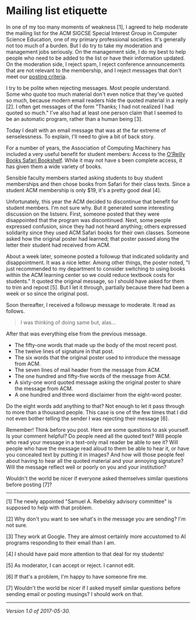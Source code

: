 Mailing list etiquette
======================

In one of my too many moments of weakness [1], I agreed to help
moderate the mailing list for the ACM SIGCSE Special Interest Group in
Computer Science Education, one of my primary professional societies.
It's generally not too much of a burden.  But I do try to take my
moderation and management jobs seriously.  On the management side,
I do my best to help people who need to be added to the list or
have their information updated.  On the moderation side, I reject
spam, I reject conference announcements that are not relevant to
the membership, and I reject messages that don't meet our [posting
criteria](http://sigcse.org/sigcse/membership/mailing-lists).

I try to be polite when rejecting messages.  Most people understand.  
Some who quote too much material don't even notice that they've quoted so
much, because modern email readers hide the quoted material in a reply
[2].  I often get messages of the form "Thanks; I had not realized I had
quoted so much."  I've also had at least one person claim that I seemed
to be an automatic program, rather than a human being [3].

Today I dealt with an email message that was at the far extreme of
senselessness.  To explain, I'll need to give a bit of back story.

For a number of years, the Association of Computing Machinery has
included a very useful benefit for student members: Access to the
[O'Reilly Books Safari Bookshelf](https://www.safaribooksonline.com).
While it may not have s been complete access, it has given them a wide
variety of books.  

Sensible faculty members started asking students to buy student
memberships and then chose books from Safari for their class texts.
Since a student ACM membership is only $19, it's a pretty good deal [4].

Unfortunately, this year the ACM decided to discontinue that benefit for
student members.  I'm not sure why.  But it generated some interesting
discussion on the listserv.  First, someone posted that they were 
disappointed that the program was discontinued.  Next, some people
expressed confusion, since they had not heard anything; others expressed
solidarity since they used ACM Safari books for their own classes.
Someone asked how the original poster had learned; that poster passed
along the letter their student had received from ACM.

About a week later, someone posted a followup that indicated solidarity
and disappointment.  It was a nice letter.  Among other things, the poster
noted, "I just recommended to my department to consider switching to
using books within the ACM learning center so we could reduce textbook
costs for students."  It quoted the original message, so I 
should have asked for them to trim and repost [5].  But I let it through,
partially because there had been a week or so since the original post.

Soon thereafter, I received a followup message to moderate.  It read
as follows.

> I was thinking of doing same but, alas...

After that was everything else from the previous message.

* The fifty-one words that made up the body of the most recent post.
* The twelve lines of signature in that post.
* The six words that the original poster used to introduce the
  message from ACM.
* The seven lines of mail header from the message from ACM.
* The one hundred and fifty-five words of the message from ACM.
* A sixty-one word quoted message asking the original poster to
  share the message from ACM.
* A one hundred and three word disclaimer from the eight-word poster.

Do the eight words add anything to that?  Not enough to let it pass
through to more than a thousand people.  This case is one of the few
times that I did not even bother telling the sender I was rejecting
their message [6].

Remember!  Think before you post.  Here are some questions to ask
yourself.  Is your comment helpful?  Do people need all the quoted
text?  Will people who read your message in a text-only mail reader be
able to see it?  Will people who have the message read aloud to them be
able to hear it, or have you concealed text by putting it in images?
And how will those people feel about having to hear all the quoted
material and your annoying signature?  Will the message reflect well or
poorly on you and your institution?

Wouldn't the world be nicer if everyone asked themselves similar
questions before posting [7]?  

---

[1] The newly appointed "Samuel A. Rebelsky advisory committee" is
supposed to help with that problem.

[2] Why don't you want to see what's in the message you are sending?  I'm
not sure.

[3] They work at Google.  They are almost certainly more accustomed to
AI programs responding to their email than I am.

[4] I should have paid more attention to that deal for my students!  

[5] As moderator, I can accept or reject.  I cannot edit.

[6] If that's a problem, I'm happy to have someone fire me.

[7] Wouldn't the world be nicer if I asked myself similar questions
before sending email or posting musings?  I should work on that.

---

*Version 1.0 of 2017-05-30.*
